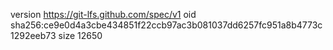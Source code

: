 version https://git-lfs.github.com/spec/v1
oid sha256:ce9e0d4a3cbe434851f22ccb97ac3b081037dd6257fc951a8b4773c1292eeb73
size 12650
